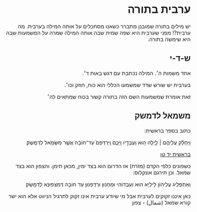 <div dir="rtl">

# ערבית בתורה

יש מילים בתורה שמובנן מתברר כשאנו מסתכלים על אותה המילה בערבית.
מה ערבית?! מפני שערבית היא שפה שמית שבה אותה המילה שמרה על המשמעות שבה היא שימשה בתורה.

## ש-ד-י
אחד משמות ה׳. המילה נכתבת עם דגש באות ד׳.

בערבית יש שורש שדד שמשמעו הכללי הוא כוח, חוזק וכו׳.

זאת אומרת שמשמעות השם הזה בתורה קשור בכוח שמתאים לה׳

## משמאל לדמשק

כתוב בספר בראשית:

וַיֵּחָלֵ֨ק עֲלֵיהֶ֧ם ׀ לַ֛יְלָה ה֥וּא וַעֲבָדָ֖יו וַיַּכֵּ֑ם וַֽיִּרְדְּפֵם֙ עַד־חוֹבָ֔ה אֲשֶׁ֥ר מִשְּׂמֹ֖אל לְדַמָּֽשֶׂק׃

[בראשית יד טו](https://he.wikisource.org/wiki/%D7%9E%22%D7%92_%D7%91%D7%A8%D7%90%D7%A9%D7%99%D7%AA_%D7%99%D7%93_%D7%98%D7%95)

כשפונים כלפי הקדם (מזרח) אז הדרום הוא בצד ימין, מכאן תימן. והצפון הוא בצד שמאל. וכן תירגם אונקלוס:

וְאִתְפְּלֵיג עֲלֵיהוֹן לֵילְיָא הוּא וְעַבְדּוֹהִי וּמְחָנוּן וּרְדַפִנּוּן עַד חוֹבָה דְּמִצִּפּוּנָא לְדַמָּשֶׂק׃

כאן איננו זקוקים לערבית אבל מי שיודע ערבית אינו זקוק לתרגיל הניווט אלא הוא ישר קורא שמאל (شمال) - צפון


</div>
